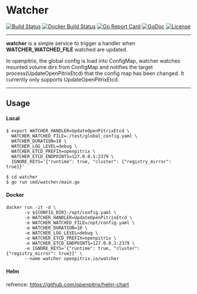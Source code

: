 
# Watcher

[![Build Status](https://travis-ci.org/openpitrix/openpitrix.svg)](https://travis-ci.org/openpitrix/openpitrix)
[![Docker Build Status](https://img.shields.io/docker/build/openpitrix/openpitrix.svg)](https://hub.docker.com/r/openpitrix/openpitrix/)
[![Go Report Card](https://goreportcard.com/badge/openpitrix.io/openpitrix)](https://goreportcard.com/report/openpitrix.io/openpitrix)
[![GoDoc](https://godoc.org/openpitrix.io/openpitrix?status.svg)](https://godoc.org/openpitrix.io/openpitrix)
[![License](http://img.shields.io/badge/license-apache%20v2-blue.svg)](https://github.com/openpitrix/openpitrix/blob/master/LICENSE)

----

**watcher** is a simple service to trigger a handler when **WATCHER_WATCHED_FILE** watched are updated.

In openpitrix, the global config is load into ConfigMap, watcher watches mounted volume dirs from ConfigMap and notifies the target process(UpdateOpenPitrixEtcd) that the config map has been changed.
It currently only supports UpdateOpenPitrixEtcd.


----

## Usage

#### Local

```$xslt
$ export WATCHER_HANDLER=UpdateOpenPitrixEtcd \
  WATCHER_WATCHED_FILE=./test/global_config.yaml \
  WATCHER_DURATION=10 \
  WATCHER_LOG_LEVEL=debug \
  WATCHER_ETCD_PREFIX=openpitrix \
  WATCHER_ETCD_ENDPOINTS=127.0.0.1:2379 \
  IGNORE_KEYS='{"runtime": true, "cluster": {"registry_mirror": true}}'

$ cd watcher
$ go run cmd/watcher/main.go
```

#### Docker

```$xslt
docker run -it -d \
       -v ${CONFIG_DIR}:/opt/config.yaml \
       -e WATCHER_HANDLER=UpdateOpenPitrixEtcd \
       -e WATCHER_WATCHED_FILE=/opt/config.yaml \
       -e WATCHER_DURATION=10 \
       -e WATCHER_LOG_LEVEL=debug \
       -e WATCHER_ETCD_PREFIX=openpitrix \
       -e WATCHER_ETCD_ENDPOINTS=127.0.0.1:2379 \
       -e IGNORE_KEYS='{"runtime": true, "cluster": {"registry_mirror": true}}' \
       --name watcher openpitrix.io/watcher
```

#### Helm

refrence: https://github.com/openpitrix/helm-chart